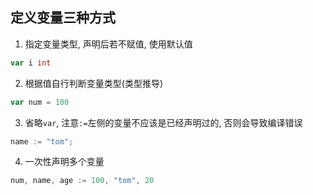 ## 定义变量三种方式

1. 指定变量类型, 声明后若不赋值, 使用默认值

```go
var i int
```

2. 根据值自行判断变量类型(类型推导)

```go
var num = 100
```

3. 省略`var`, 注意`:=`左侧的变量不应该是已经声明过的, 否则会导致编译错误

```go
name := "tom";
```

4. 一次性声明多个变量

```go
num, name, age := 100, "tom", 20
```





















